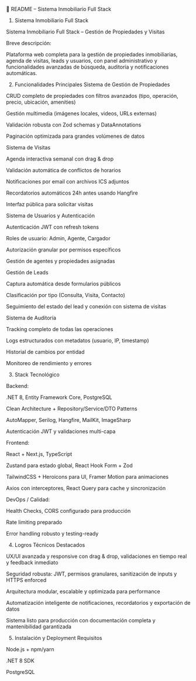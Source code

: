 🔹 README – Sistema Inmobiliario Full Stack
1. Sistema Inmobiliario Full Stack

Sistema Inmobiliario Full Stack – Gestión de Propiedades y Visitas

Breve descripción:

Plataforma web completa para la gestión de propiedades inmobiliarias, agenda de visitas, leads y usuarios, con panel administrativo y funcionalidades avanzadas de búsqueda, auditoría y notificaciones automáticas.

2. Funcionalidades Principales
Sistema de Gestión de Propiedades

CRUD completo de propiedades con filtros avanzados (tipo, operación, precio, ubicación, amenities)

Gestión multimedia (imágenes locales, videos, URLs externas)

Validación robusta con Zod schemas y DataAnnotations

Paginación optimizada para grandes volúmenes de datos

Sistema de Visitas

Agenda interactiva semanal con drag & drop

Validación automática de conflictos de horarios

Notificaciones por email con archivos ICS adjuntos

Recordatorios automáticos 24h antes usando Hangfire

Interfaz pública para solicitar visitas

Sistema de Usuarios y Autenticación

Autenticación JWT con refresh tokens

Roles de usuario: Admin, Agente, Cargador

Autorización granular por permisos específicos

Gestión de agentes y propiedades asignadas

Gestión de Leads

Captura automática desde formularios públicos

Clasificación por tipo (Consulta, Visita, Contacto)

Seguimiento del estado del lead y conexión con sistema de visitas

Sistema de Auditoría

Tracking completo de todas las operaciones

Logs estructurados con metadatos (usuario, IP, timestamp)

Historial de cambios por entidad

Monitoreo de rendimiento y errores

3. Stack Tecnológico

Backend:

.NET 8, Entity Framework Core, PostgreSQL

Clean Architecture + Repository/Service/DTO Patterns

AutoMapper, Serilog, Hangfire, MailKit, ImageSharp

Autenticación JWT y validaciones multi-capa

Frontend:

React + Next.js, TypeScript

Zustand para estado global, React Hook Form + Zod

TailwindCSS + Heroicons para UI, Framer Motion para animaciones

Axios con interceptores, React Query para cache y sincronización

DevOps / Calidad:

Health Checks, CORS configurado para producción

Rate limiting preparado

Error handling robusto y testing-ready

4. Logros Técnicos Destacados

UX/UI avanzada y responsive con drag & drop, validaciones en tiempo real y feedback inmediato

Seguridad robusta: JWT, permisos granulares, sanitización de inputs y HTTPS enforced

Arquitectura modular, escalable y optimizada para performance

Automatización inteligente de notificaciones, recordatorios y exportación de datos

Sistema listo para producción con documentación completa y mantenibilidad garantizada

5. Instalación y Deployment
Requisitos

Node.js + npm/yarn

.NET 8 SDK

PostgreSQL
